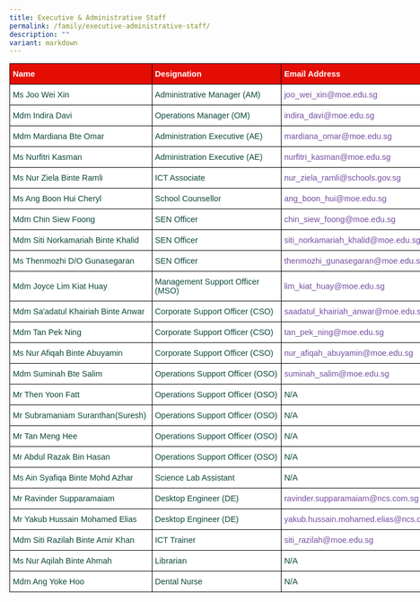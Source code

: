 ```yaml
---
title: Executive & Administrative Staff
permalink: /family/executive-administrative-staff/
description: ""
variant: markdown
---
```

<style type="text/css">
.tg  {border-collapse:collapse;border-spacing:0;margin:0px auto;}
.tg td{border-color:black;border-style:solid;border-width:1px;font-family:Arial, sans-serif;font-size:14.5px;
  overflow:hidden;padding:10px 5px;word-break:normal;}
.tg th{border-color:black;border-style:solid;border-width:1px;font-family:Arial, sans-serif;font-size:14.5px;
  font-weight:normal;overflow:hidden;padding:10px 5px;word-break:normal;}
.tg .tg-yhj3{background-color:#FFF;color:#0C463A;text-align:left;vertical-align:middle}
.tg .tg-feqv{background-color:#E40D03;color:#666;font-weight:bold;text-align:left;vertical-align:middle}
.tg .tg-o5fr{background-color:#FFF;color:#FD6500;text-align:left;vertical-align:middle}
</style>

<table class="tg" style="undefined;table-layout: fixed; width: 779px">
<colgroup>
<col style="width: 257px">
<col style="width: 234px">
<col style="width: 288px">
</colgroup>

<tbody>
  <tr>
    <td class="tg-feqv"><span style="color:#FFFFFF;background-color:#E40D03">Name</span></td>
    <td class="tg-feqv"><span style="color:#FFFFFF;background-color:#E40D03">Designation</span></td>
		<td class="tg-feqv"><span style="color:#FFFFFF;background-color:#E40D03">Email Address</span></td>
  </tr>
	<tr>
    <td class="tg-yhj3">Ms Joo Wei Xin<br></td>
    <td class="tg-yhj3">Administrative Manager (AM)</td>
		<td class="tg-yhj3"><a href="mailto:joo_wei_xin@moe.edu.sg" style="text-decoration:none; color:#744d9f">joo_wei_xin@moe.edu.sg</a></td>
  </tr>
	<tr>
    <td class="tg-yhj3">Mdm Indira Davi<br></td>
    <td class="tg-yhj3">Operations Manager (OM)</td>
		<td class="tg-yhj3"><a href="mailto:indira_davi@moe.edu.sg" style="text-decoration:none; color:#744d9f">indira_davi@moe.edu.sg</a></td>
  </tr>
	<tr>
    <td class="tg-yhj3">Mdm Mardiana Bte Omar<br></td>
    <td class="tg-yhj3">Administration Executive (AE)</td>
		<td class="tg-yhj3"><a href="mailto:mardiana_omar@moe.edu.sg" style="text-decoration:none; color:#744d9f">mardiana_omar@moe.edu.sg</a></td>
  </tr>
	<tr>
    <td class="tg-yhj3">Ms Nurfitri Kasman<br></td>
    <td class="tg-yhj3">Administration Executive (AE)</td>
		<td class="tg-yhj3"><a href="mailto:nurfitri_kasman@moe.edu.sg" style="text-decoration:none; color:#744d9f">nurfitri_kasman@moe.edu.sg</a></td>
  </tr>
	<tr>
    <td class="tg-yhj3">Ms Nur Ziela Binte Ramli<br></td>
    <td class="tg-yhj3">ICT Associate</td>
		<td class="tg-yhj3"><a href="mailto:nur_ziela_ramli@schools.gov.sg" style="text-decoration:none; color:#744d9f">nur_ziela_ramli@schools.gov.sg</a></td>
  </tr>
	<tr>
    <td class="tg-yhj3">Ms Ang Boon Hui Cheryl<br></td>
    <td class="tg-yhj3">School Counsellor</td>
		<td class="tg-yhj3"><a href="mailto:ang_boon_hui@moe.edu.sg" style="text-decoration:none; color:#744d9f">ang_boon_hui@moe.edu.sg</a></td>
  </tr>
	<tr>
    <td class="tg-yhj3">Mdm Chin Siew Foong<br></td>
    <td class="tg-yhj3">SEN Officer</td>
		<td class="tg-yhj3"><a href="mailto:chin_siew_foong@moe.edu.sg" style="text-decoration:none; color:#744d9f">chin_siew_foong@moe.edu.sg</a></td>
  </tr>
	<tr>
    <td class="tg-yhj3">Mdm Siti Norkamariah Binte Khalid<br></td>
    <td class="tg-yhj3">SEN Officer</td>
		<td class="tg-yhj3"><a href="mailto:siti_norkamariah_khalid@moe.edu.sg" style="text-decoration:none; color:#744d9f">siti_norkamariah_khalid@moe.edu.sg</a></td>
  </tr>
	<tr>
    <td class="tg-yhj3">Ms Thenmozhi D/O Gunasegaran<br></td>
    <td class="tg-yhj3">SEN Officer</td>
		<td class="tg-yhj3"><a href="mailto:thenmozhi_gunasegaran@moe.edu.sg" style="text-decoration:none; color:#744d9f">thenmozhi_gunasegaran@moe.edu.sg</a></td>
  </tr>
	<tr>
    <td class="tg-yhj3">Mdm Joyce Lim Kiat Huay<br></td>
    <td class="tg-yhj3">Management Support Officer (MSO)</td>
		<td class="tg-yhj3"><a href="mailto:lim_kiat_huay@moe.edu.sg" style="text-decoration:none; color:#744d9f">lim_kiat_huay@moe.edu.sg</a></td>
  </tr>
	<tr>
    <td class="tg-yhj3">Mdm Sa'adatul Khairiah Binte Anwar<br></td>
    <td class="tg-yhj3">Corporate Support Officer (CSO)</td>
		<td class="tg-yhj3"><a href="mailto:saadatul_khairiah_anwar@moe.edu.sg" style="text-decoration:none; color:#744d9f">saadatul_khairiah_anwar@moe.edu.sg</a></td>
  </tr>
	<tr>
    <td class="tg-yhj3">Mdm Tan Pek Ning<br></td>
    <td class="tg-yhj3">Corporate Support Officer (CSO)</td>
		<td class="tg-yhj3"><a href="mailto:tan_pek_ning@moe.edu.sg" style="text-decoration:none; color:#744d9f">tan_pek_ning@moe.edu.sg</a></td>
  </tr>
	<tr>
    <td class="tg-yhj3">Ms Nur Afiqah Binte Abuyamin<br></td>
    <td class="tg-yhj3">Corporate Support Officer (CSO)</td>
		<td class="tg-yhj3"><a href="mailto:nur_afiqah_abuyamin@moe.edu.sg" style="text-decoration:none; color:#744d9f">nur_afiqah_abuyamin@moe.edu.sg</a></td>
  </tr>
	<tr>
    <td class="tg-yhj3">Mdm Suminah Bte Salim<br></td>
    <td class="tg-yhj3">Operations Support Officer (OSO)</td>
		<td class="tg-yhj3"><a href="mailto:suminah_salim@moe.edu.sg" style="text-decoration:none; color:#744d9f">suminah_salim@moe.edu.sg</a></td>
  </tr>
	<tr>
    <td class="tg-yhj3">Mr Then Yoon Fatt<br></td>
    <td class="tg-yhj3">Operations Support Officer (OSO)</td>
		<td class="tg-yhj3">N/A</td>
  </tr>
	<tr>
    <td class="tg-yhj3">Mr Subramaniam Suranthan(Suresh)<br></td>
    <td class="tg-yhj3">Operations Support Officer (OSO)</td>
		<td class="tg-yhj3">N/A</td>
  </tr>
	<tr>
    <td class="tg-yhj3">Mr Tan Meng Hee<br></td>
    <td class="tg-yhj3">Operations Support Officer (OSO)</td>
		<td class="tg-yhj3">N/A</td>
  </tr>
	<tr>
    <td class="tg-yhj3">Mr Abdul Razak Bin Hasan<br></td>
    <td class="tg-yhj3">Operations Support Officer (OSO)</td>
		<td class="tg-yhj3">N/A</td>
  </tr>
	<tr>
    <td class="tg-yhj3">Ms Ain Syafiqa Binte Mohd Azhar<br></td>
    <td class="tg-yhj3">Science Lab Assistant</td>
		<td class="tg-yhj3">N/A</td>
  </tr>
	<tr>
    <td class="tg-yhj3">Mr Ravinder Supparamaiam<br></td>
    <td class="tg-yhj3">Desktop Engineer (DE)</td>
		<td class="tg-yhj3"><a href="mailto:ravinder.supparamaiam@ncs.com.sg" style="text-decoration:none; color:#744d9f">ravinder.supparamaiam@ncs.com.sg</a></td>
		</tr><tr>
    <td class="tg-yhj3">Mr Yakub Hussain Mohamed Elias<br></td>
    <td class="tg-yhj3">Desktop Engineer (DE)</td>
		<td class="tg-yhj3"><a href="mailto:yakub.hussain.mohamed.elias@ncs.com.sg" style="text-decoration:none; color:#744d9f">yakub.hussain.mohamed.elias@ncs.com.sg</a></td>
  </tr>
	<tr>
    <td class="tg-yhj3">Mdm Siti Razilah Binte Amir Khan<br></td>
    <td class="tg-yhj3">ICT Trainer</td>
		<td class="tg-yhj3"><a href="mailto:siti_razilah@moe.edu.sg" style="text-decoration:none; color:#744d9f">siti_razilah@moe.edu.sg</a></td>
  </tr>
	<tr>
    <td class="tg-yhj3">Ms Nur Aqilah Binte Ahmah<br></td>
    <td class="tg-yhj3">Librarian</td>
		<td class="tg-yhj3">N/A</td>
  </tr>
	<tr>
    <td class="tg-yhj3">Mdm Ang Yoke Hoo<br></td>
    <td class="tg-yhj3">Dental Nurse</td>
		<td class="tg-yhj3">N/A</td>
  </tr>
</tbody>
</table>